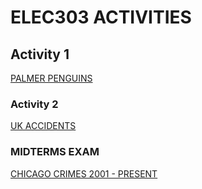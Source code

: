 
# ELEC303 ACTIVITIES

## Activity 1
[PALMER PENGUINS](https://github.com/virgorithm/ELEC303-/blob/main/Activity1.ipynb)

### Activity 2 
[UK ACCIDENTS](https://github.com/virgorithm/ELEC303-/blob/main/Activity2.ipynb)

### MIDTERMS EXAM 
[CHICAGO CRIMES 2001 - PRESENT](https://github.com/virgorithm/ELEC303-/blob/main/Midterms.ipynb)

